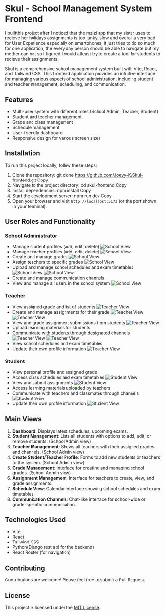 # Skul - School Management System Frontend

I builtthis project after I noticed that the mzizi app that my sister uses to recieve her holidays assignments is too junky, slow and overall a very bad for User Experience especially on smartphones, it just tries to do so much for one application, the every day person should be able to navigate but my mother can not so I figured I would atleast try to create a tool for students to recieve their assignments.

Skul is a comprehensive school management system built with Vite, React, and Tailwind CSS. This frontend application provides an intuitive interface for managing various aspects of school administration, including student and teacher management, scheduling, and communication.

## Features

- Multi-user system with different roles (School Admin, Teacher, Student)
- Student and teacher management
- Grade and class management
- Schedule management
- User-friendly dashboard
- Responsive design for various screen sizes

## Installation

To run this project locally, follow these steps:

1. Clone the repository:
git clone https://github.com/Joeyy-K/Skul-frontend.git
Copy
2. Navigate to the project directory:
cd skul-frontend
Copy
3. Install dependencies:
npm install
Copy
4. Start the development server:
npm run dev
Copy
5. Open your browser and visit `http://localhost:5173` (or the port shown in your terminal).

## User Roles and Functionality

### School Administrator
- Manage student profiles (add, edit, delete)
![School View](/skul/public/images/Screenshot%20(18).png)
- Manage teacher profiles (add, edit, delete)
![School View](/skul/public/images/Screenshot%20(19).png)
- Create and manage grades
![School View](/skul/public/images/Screenshot%20(17).png)
- Assign teachers to specific grades
![School View](/skul/public/images/Screenshot%20(20).png)
- Upload and manage school schedules and exam timetables
![School View](/skul/public/images/Screenshot%20(28).png)
![School View](/skul/public/images/Screenshot%20(29).png)
- Create and manage communication channels
- View and manage all users in the school system
![School View](/skul/public/images/Screenshot%20(32).png)

### Teacher
- View assigned grade and list of students
![Teacher View](/skul/public/images/Screenshot%20(21).png)
- Create and manage assignments for their grade
![Teacher View](/skul/public/images/Screenshot%20(26).png)
![Teacher View](/skul/public/images/Screenshot%20(24).png)
- View and grade assignment submissions from students
![Teacher View](/skul/public/images/Screenshot%20(25).png)
- Upload learning materials for students
- Communicate with students through designated channels
![Teacher View](/skul/public/images/Screenshot%20(31).png)
![Teacher View](/skul/public/images/Screenshot%20(32).png)
- View school schedules and exam timetables
- Update their own profile information
![Teacher View](/skul/public/images/Screenshot%20(30).png)

### Student
- View personal profile and assigned grade
- Access class schedules and exam timetables
![Student View](/skul/public/images/Screenshot%20(15).png)
- View and submit assignments
![Student View](/skul/public/images/Screenshot%20(22).png)
- Access learning materials uploaded by teachers
- Communicate with teachers and classmates through channels
![Student View](/skul/public/images/Screenshot%20(31).png)
- Update their own profile information
![Student View](/skul/public/images/Screenshot%20(30).png)

## Main Views

1. **Dashboard**: Displays latest schedules, upcoming exams.
2. **Student Management**: Lists all students with options to add, edit, or remove students. (School Admin view)
3. **Teacher Management**: Shows all teachers with their assigned grades and channels. (School Admin view)
4. **Create Student/Teacher Profile**: Forms to add new students or teachers to the system. (School Admin view)
5. **Grade Management**: Interface for creating and managing school grades. (School Admin view)
6. **Assignment Management**: Interface for teachers to create, view, and grade assignments.
7. **Schedule View**: Calendar interface showing school schedules and exam timetables.
8. **Communication Channels**: Chat-like interface for school-wide or grade-specific communication.

## Technologies Used

- Vite
- React
- Tailwind CSS
- Python(Django rest api for the backend)
- React Router (for navigation)

## Contributing

Contributions are welcome! Please feel free to submit a Pull Request.

## License

This project is licensed under the [MIT License](LICENSE).